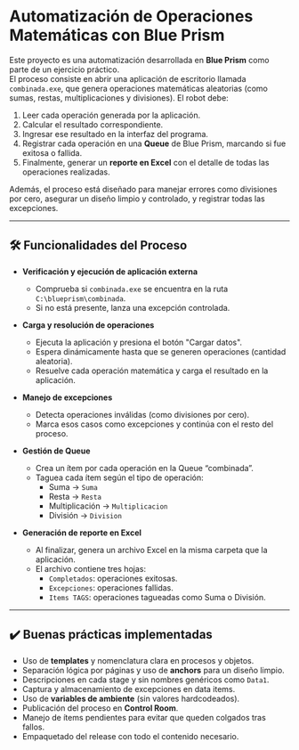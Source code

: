 # Automatización de Operaciones Matemáticas con Blue Prism

Este proyecto es una automatización desarrollada en **Blue Prism** como parte de un ejercicio práctico.  
El proceso consiste en abrir una aplicación de escritorio llamada `combinada.exe`, que genera operaciones matemáticas aleatorias (como sumas, restas, multiplicaciones y divisiones). El robot debe:

1. Leer cada operación generada por la aplicación.
2. Calcular el resultado correspondiente.
3. Ingresar ese resultado en la interfaz del programa.
4. Registrar cada operación en una **Queue** de Blue Prism, marcando si fue exitosa o fallida.
5. Finalmente, generar un **reporte en Excel** con el detalle de todas las operaciones realizadas.

Además, el proceso está diseñado para manejar errores como divisiones por cero, asegurar un diseño limpio y controlado, y registrar todas las excepciones.

---

## 🛠️ Funcionalidades del Proceso

- **Verificación y ejecución de aplicación externa**
  - Comprueba si `combinada.exe` se encuentra en la ruta `C:\blueprism\combinada`.
  - Si no está presente, lanza una excepción controlada.

- **Carga y resolución de operaciones**
  - Ejecuta la aplicación y presiona el botón "Cargar datos".
  - Espera dinámicamente hasta que se generen operaciones (cantidad aleatoria).
  - Resuelve cada operación matemática y carga el resultado en la aplicación.

- **Manejo de excepciones**
  - Detecta operaciones inválidas (como divisiones por cero).
  - Marca esos casos como excepciones y continúa con el resto del proceso.

- **Gestión de Queue**
  - Crea un ítem por cada operación en la Queue “combinada”.
  - Taguea cada ítem según el tipo de operación:
    - Suma → `Suma`
    - Resta → `Resta`
    - Multiplicación → `Multiplicacion`
    - División → `Division`

- **Generación de reporte en Excel**
  - Al finalizar, genera un archivo Excel en la misma carpeta que la aplicación.
  - El archivo contiene tres hojas:
    - `Completados`: operaciones exitosas.
    - `Excepciones`: operaciones fallidas.
    - `Items TAGS`: operaciones tagueadas como Suma o División.

---

## ✔️ Buenas prácticas implementadas

- Uso de **templates** y nomenclatura clara en procesos y objetos.
- Separación lógica por páginas y uso de **anchors** para un diseño limpio.
- Descripciones en cada stage y sin nombres genéricos como `Data1`.
- Captura y almacenamiento de excepciones en data items.
- Uso de **variables de ambiente** (sin valores hardcodeados).
- Publicación del proceso en **Control Room**.
- Manejo de ítems pendientes para evitar que queden colgados tras fallos.
- Empaquetado del release con todo el contenido necesario.
